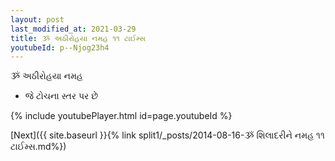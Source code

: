 ```yaml
---
layout: post
last_modified_at: 2021-03-29
title: ૐ અઠીરોહયા નમહ ૧૧ ટાઈમ્સ
youtubeId: p--Njog23h4
---
```

 
 
 ૐ અઠીરોહયા નમહ  
 
 -  જે ટોચના સ્તર પર છે 
 
  
 
  
 
 
 
 
 
 


{% include youtubePlayer.html id=page.youtubeId %}
 
[Next]({{ site.baseurl }}{% link  split1/_posts/2014-08-16-ૐ શિલાદરીને નમહ ૧૧ ટાઈમ્સ.md%})
 
